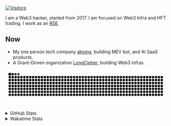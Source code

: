 <!-- markdownlint-disable MD041 MD010 MD033 -->
[![Visitors](https://api.visitorbadge.io/api/daily?path=Akagi201%2FAkagi201&label=Visitors%20Today&countColor=%2337d67a)](https://visitorbadge.io/status?path=Akagi201%2FAkagi201)

I am a Web3 hacker, started from 2017. I am focused on Web3 Infra and HFT trading.
I work as an [RSE](https://us-rse.org/about/what-is-an-rse/).

## Now

* My one person tech company [akjong](https://github.com/akjong), building MEV bot, and AI SaaS products.
* A Grant-Driven organization [LongCipher](https://github.com/longcipher), building Web3 infras.

[![github contribution grid snake animation](https://raw.githubusercontent.com/Akagi201/Akagi201/output/github-contribution-grid-snake.svg#gh-light-mode-only)](https://github.com/Akagi201)

<details>
<summary>GitHub Stats</summary>
  <a href="https://github.com/Akagi201"><img alt="Profile Detail" src="https://raw.githubusercontent.com/Akagi201/Akagi201/master/profile-summary-card-output/dracula/0-profile-details.svg" /></a>
  <a href="https://github.com/Akagi201"><img alt="Github Stats" src="https://raw.githubusercontent.com/Akagi201/Akagi201/master/profile-summary-card-output/dracula/3-stats.svg" /></a>
  <a href="https://github.com/Akagi201"><img alt="Lang By Commits" src="https://raw.githubusercontent.com/Akagi201/Akagi201/master/profile-summary-card-output/dracula/2-most-commit-language.svg" /></a>
</details>

<details>
<summary>Wakatime Stats</summary>
<br>

<!--START_SECTION:waka-->

```txt
From: 24 October 2025 - To: 31 October 2025

Total Time: 2 hrs 42 mins

Other        1 hr 13 mins    ███████████▒░░░░░░░░░░░░░   45.41 %
sh           35 mins         █████▒░░░░░░░░░░░░░░░░░░░   21.77 %
TypeScript   30 mins         ████▓░░░░░░░░░░░░░░░░░░░░   19.06 %
Rust         9 mins          █▓░░░░░░░░░░░░░░░░░░░░░░░   06.06 %
Go           7 mins          █▒░░░░░░░░░░░░░░░░░░░░░░░   04.68 %
JSON         4 mins          ▓░░░░░░░░░░░░░░░░░░░░░░░░   03.02 %
```

<!--END_SECTION:waka-->

</details>
